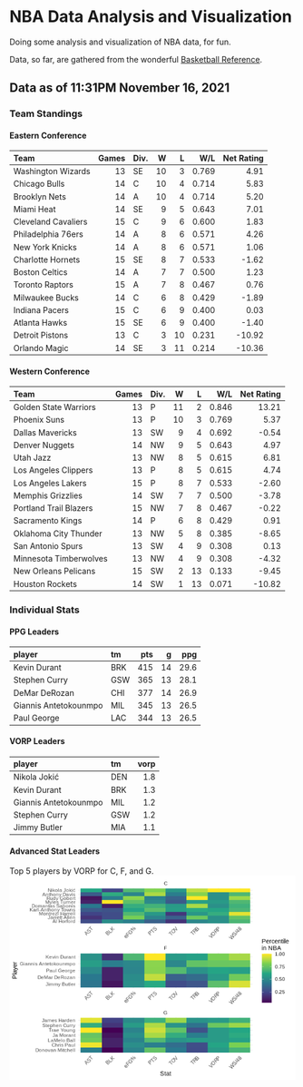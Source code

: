 # NBA Data Analysis and Visualization

Doing some analysis and visualization of NBA data, for fun.

Data, so far, are gathered from the wonderful [Basketball
Reference](https://www.basketball-reference.com/).

## Data as of 11:31PM November 16, 2021

### Team Standings

#### Eastern Conference

| Team                | Games | Div. |  W |  L |   W/L | Net Rating |
| :------------------ | ----: | :--- | -: | -: | ----: | ---------: |
| Washington Wizards  |    13 | SE   | 10 |  3 | 0.769 |       4.91 |
| Chicago Bulls       |    14 | C    | 10 |  4 | 0.714 |       5.83 |
| Brooklyn Nets       |    14 | A    | 10 |  4 | 0.714 |       5.20 |
| Miami Heat          |    14 | SE   |  9 |  5 | 0.643 |       7.01 |
| Cleveland Cavaliers |    15 | C    |  9 |  6 | 0.600 |       1.83 |
| Philadelphia 76ers  |    14 | A    |  8 |  6 | 0.571 |       4.26 |
| New York Knicks     |    14 | A    |  8 |  6 | 0.571 |       1.06 |
| Charlotte Hornets   |    15 | SE   |  8 |  7 | 0.533 |     \-1.62 |
| Boston Celtics      |    14 | A    |  7 |  7 | 0.500 |       1.23 |
| Toronto Raptors     |    15 | A    |  7 |  8 | 0.467 |       0.76 |
| Milwaukee Bucks     |    14 | C    |  6 |  8 | 0.429 |     \-1.89 |
| Indiana Pacers      |    15 | C    |  6 |  9 | 0.400 |       0.03 |
| Atlanta Hawks       |    15 | SE   |  6 |  9 | 0.400 |     \-1.40 |
| Detroit Pistons     |    13 | C    |  3 | 10 | 0.231 |    \-10.92 |
| Orlando Magic       |    14 | SE   |  3 | 11 | 0.214 |    \-10.36 |

#### Western Conference

| Team                   | Games | Div. |  W |  L |   W/L | Net Rating |
| :--------------------- | ----: | :--- | -: | -: | ----: | ---------: |
| Golden State Warriors  |    13 | P    | 11 |  2 | 0.846 |      13.21 |
| Phoenix Suns           |    13 | P    | 10 |  3 | 0.769 |       5.37 |
| Dallas Mavericks       |    13 | SW   |  9 |  4 | 0.692 |     \-0.54 |
| Denver Nuggets         |    14 | NW   |  9 |  5 | 0.643 |       4.97 |
| Utah Jazz              |    13 | NW   |  8 |  5 | 0.615 |       6.81 |
| Los Angeles Clippers   |    13 | P    |  8 |  5 | 0.615 |       4.74 |
| Los Angeles Lakers     |    15 | P    |  8 |  7 | 0.533 |     \-2.60 |
| Memphis Grizzlies      |    14 | SW   |  7 |  7 | 0.500 |     \-3.78 |
| Portland Trail Blazers |    15 | NW   |  7 |  8 | 0.467 |     \-0.22 |
| Sacramento Kings       |    14 | P    |  6 |  8 | 0.429 |       0.91 |
| Oklahoma City Thunder  |    13 | NW   |  5 |  8 | 0.385 |     \-8.65 |
| San Antonio Spurs      |    13 | SW   |  4 |  9 | 0.308 |       0.13 |
| Minnesota Timberwolves |    13 | NW   |  4 |  9 | 0.308 |     \-4.32 |
| New Orleans Pelicans   |    15 | SW   |  2 | 13 | 0.133 |     \-9.45 |
| Houston Rockets        |    14 | SW   |  1 | 13 | 0.071 |    \-10.82 |

### Individual Stats

#### PPG Leaders

| player                | tm  | pts |  g |  ppg |
| :-------------------- | :-- | --: | -: | ---: |
| Kevin Durant          | BRK | 415 | 14 | 29.6 |
| Stephen Curry         | GSW | 365 | 13 | 28.1 |
| DeMar DeRozan         | CHI | 377 | 14 | 26.9 |
| Giannis Antetokounmpo | MIL | 345 | 13 | 26.5 |
| Paul George           | LAC | 344 | 13 | 26.5 |

#### VORP Leaders

| player                | tm  | vorp |
| :-------------------- | :-- | ---: |
| Nikola Jokić          | DEN |  1.8 |
| Kevin Durant          | BRK |  1.3 |
| Giannis Antetokounmpo | MIL |  1.2 |
| Stephen Curry         | GSW |  1.2 |
| Jimmy Butler          | MIA |  1.1 |

#### Advanced Stat Leaders

Top 5 players by VORP for C, F, and G.
![](README_files/figure-gfm/README-unnamed-chunk-7-1.png)<!-- -->
